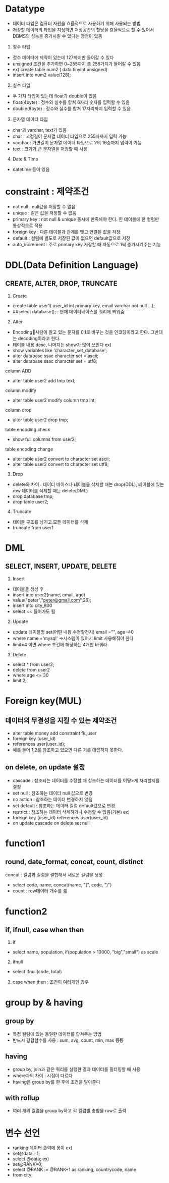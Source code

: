 # Datatype

- 데이터 타입은 컴퓨터 자원을 효율적으로 사용하기 위해 사용되는 방법
- 저장할 데이터의 타입을 지정하면 저장공간의 할당을 효율적으로 할 수 있어서 DBMS의 성능을 증가시킬 수 있다는 장점이 있음

1. 정수 타입
- 정수 데이터에 제약이 있는데 127까지만 들어갈 수 있다
- unsigned 조건을 추가하면 0~255까지 총 256가지가 들어갈 수 있음
- ex) create table num2 ( data tinyint unsigned)
- 	insert into num2 value(128);

2. 실수 타입
- 두 가지 타입이 있는데 float과 double이 있음
- float(4byte) : 정수와 실수를 합쳐 6자리 숫자를 입력할 수 있음
- double(8byte) : 정수와 실수를 합쳐 17자리까지 입력할 수 있음

3. 문자열 데이터 타입
- char과 varchar, text가 있음
- char : 고정길이 문자열 데이터 타입으로 255자까지 입력 가능
- varchar : 가변길이 문자열 데이터 타입으로 2의 16승까지 입력이 가능
- text : 크기가 큰 문자열을 저장할 때 사용

4. Date & Time
- datetime 등이 있음

# constraint : 제약조건
- not null : null값을 저장할 수 없음
- unique : 같은 값을 저장할 수 없음
- primary key : not null & unique 동시에 만족해야 한다. 한 테이블에 한 컬럼만 통상적으로 적용
- foreign key : 다른 테이블과 관계를 맺고 연결된 값을 저장
- default : 컬럼에 별도로 저장된 값이 없으면 default값으로 저장
- auto_increment : 주로 primary key 저장할 때 자동으로 1씩 증가시켜주는 기능

# DDL(Data Definition Language)
## CREATE, ALTER, DROP, TRUNCATE
1. Create
- create table user1( user_id int primary key, email varchar not null ...);
- ##select database(); : 현재 데이터베이스를 쿼리에 띄워줌

2. Alter
- Encoding사람이 알고 있는 문자를 0,1로 바꾸는 것을 인코딩이라고 한다. 그반대는 decoding이라고 한다.
- 테이블 내용 desc, 나머지는 show가 많이 쓰인다
ex)
- show variables like 'character_set_database';
- alter database ssac character set = ascii;
- alter database ssac character set = utf8;

column ADD
- alter table user2 add tmp text;

column modify
- alter table user2 modify column tmp int;

column drop
- alter table user2 drop tmp;

table encoding check
- show full columns from user2;

table encoding change
- alter table user2 convert to character set ascii;
- alter table user2 convert to character set utf8;

3. Drop
- delete와 차이 : 데이터 베이스나 테이블을 삭제할 때는 drop(DDL), 테이블에 있는 row 데이터를 삭제할 때는 delete(DML)
- drop database tmp;
- drop table user2;

4. Truncate
- 테이블 구조를 남기고 모든 데이터를 삭제
- truncate from user1
# DML
## SELECT, INSERT, UPDATE, DELETE
1. Insert
- 테이블을 생성 후
- insert into user2(name, email, age)
- value("peter","peter@gmail.com",26);
- insert into city_800
- select ~~ 들어가도 됨

2. Update
- update 테이블명 set(어떤 내용 수정할건지) email ="", age=40
- where name ='mysql' ->시스템이 있어서 limit 사용해줘야 한다
- limit=4 이면 where 조건에 해당하는 4개만 바꿔라

3. Delete
- select * from user2;
- delete from user2
- where age <= 30
- limit 2;

# Foreign key(MUL)
## 데이터의 무결성을 지킬 수 있는 제약조건
- alter table money add constraint fk_user
- foreign key (user_id)
- references user(user_id);
- 예를 들어 1,2를 참조하고 있으면 다른 거를 대입하지 못한다.


## on delete, on update 설정
- cascade : 참조되는 데이터를 수정할 때 참조하는 데이터를 어떻>게 처리할지를 결정
- set null : 참조하는 데이터 null 값으로 변경
- no action : 참조하는 데이터 변경하지 않음
- set default : 참조하는 데이터 컬럼 default값으로 변경
- restrict : 참조하는 데이터 삭제하거나 수정할 수 없음(기본)
ex)
- foreign key (user_id) references user(user_id)
- on update cascade on delete set null


# function1
## round, date_format, concat, count, distinct 
concat : 컬럼과 컬럼을 결합해서 새로운 컬럼을 생성
- select code, name, concat(name, "(", code, ")")
- count : row데이터 개수를 셂

# function2
## if, ifnull, case when then
1. if
- select name, population, if(population > 10000, "big","small") as scale

2. ifnull
- select ifnull(code, total)

3. case when then : 조건이 여러개인 경우


# group by & having
## group by
- 특정 컬럼에 있는 동일한 데이터를 합쳐주는 방법
- 반드시 결합함수를 사용 : sum, avg, count, min, max 등등

## having
- group by, join과 같은 쿼리를 실행한 결과 데이터를 필터링할 때 사용
- where과의 차이 : 시점이 다르다
- having은 group by를 한 후에 조건을 달아준다

## with rollup
- 여러 개의 컬럼을 group by하고 각 컬럼별 총합을 row로 출력

# 변수 선언
- ranking 데이터 출력에 용이
ex)
- set@data =1;
- select @data;
ex)
- set@RANK=0;
- select @RANK := @RANK+1 as ranking, countrycode, name
- from city;






